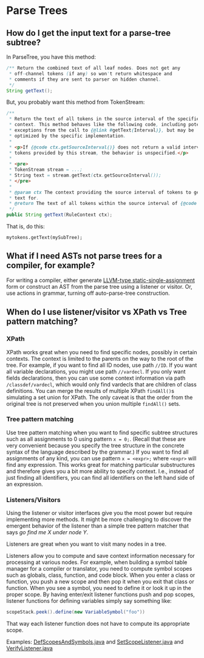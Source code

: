 # Parse Trees

## How do I get the input text for a parse-tree subtree?

In ParseTree, you have this method:

```java
/** Return the combined text of all leaf nodes. Does not get any
 * off-channel tokens (if any) so won't return whitespace and
 * comments if they are sent to parser on hidden channel.
 */
String getText();
```

But, you probably want this method from TokenStream:

```java
/**
 * Return the text of all tokens in the source interval of the specified
 * context. This method behaves like the following code, including potential
 * exceptions from the call to {@link #getText(Interval)}, but may be
 * optimized by the specific implementation.
 *
 * <p>If {@code ctx.getSourceInterval()} does not return a valid interval of
 * tokens provided by this stream, the behavior is unspecified.</p>
 *
 * <pre>
 * TokenStream stream = ...;
 * String text = stream.getText(ctx.getSourceInterval());
 * </pre>
 *
 * @param ctx The context providing the source interval of tokens to get
 * text for.
 * @return The text of all tokens within the source interval of {@code ctx}.
 */
public String getText(RuleContext ctx);
```

That is, do this:

```
mytokens.getText(mySubTree);
```

## What if I need ASTs not parse trees for a compiler, for example?

For writing a compiler, either generate [LLVM-type static-single-assignment](http://llvm.org/docs/LangRef.html) form or construct an AST from the parse tree using a listener or visitor. Or, use actions in grammar, turning off auto-parse-tree construction.

## When do I use listener/visitor vs XPath vs Tree pattern matching?

### XPath

XPath works great when you need to find specific nodes, possibly in certain contexts. The context is limited to the parents on the way to the root of the tree. For example, if you want to find all ID nodes, use path `//ID`. If you want all variable declarations, you might use path `//vardecl`.  If you only want fields declarations, then you can use some context information via path `/classdef/vardecl`, which would only find vardecls that are children of class definitions. You can merge the results of multiple XPath `findAll()`s simulating a set union for XPath. The only caveat is that the order from the original tree is not preserved when you union multiple `findAll()` sets.

### Tree pattern matching

Use tree pattern matching when you want to find specific subtree structures such as all assignments to 0 using pattern `x = 0;`.  (Recall that these are very convenient because you specify the tree structure in the concrete syntax of the language described by the grammar.) If you want to find all assignments of any kind, you can use pattern `x = <expr>;` where `<expr>` will find any expression. This works great for matching particular substructures and therefore gives you a bit more ability to specify context. I.e., instead of just finding all identifiers, you can find all identifiers on the left hand side of an expression.

### Listeners/Visitors

Using the listener or visitor interfaces give you the most power but require implementing more methods. It might be more challenging to discover the emergent behavior of the listener than a simple tree pattern matcher that says *go find me X under node Y*.

Listeners are great when you want to visit many nodes in a tree.

Listeners allow you to compute and save context information necessary for processing at various nodes. For example, when building a symbol table manager for a compiler or translator, you need to compute symbol scopes such as globals, class, function, and code block. When you enter a class or function, you push a new scope and then pop it when you exit that class or function. When you see a symbol, you need to define it or look it up in the proper scope. By having enter/exit listener functions push and pop scopes, listener functions for defining variables simply say something like:

```java
scopeStack.peek().define(new VariableSymbol("foo"))
```

That way each listener function does not have to compute its appropriate scope.

Examples: [DefScopesAndSymbols.java](https://github.com/mantra/compiler/blob/master/src/java/mantra/semantics/DefScopesAndSymbols.java) and [SetScopeListener.java](https://github.com/mantra/compiler/blob/master/src/java/mantra/semantics/SetScopeListener.java) and [VerifyListener.java](https://github.com/mantra/compiler/blob/master/src/java/mantra/semantics/VerifyListener.java)